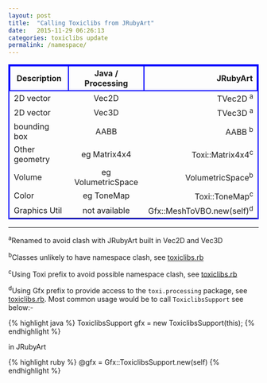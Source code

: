 ```yaml
---
layout: post
title:  "Calling Toxiclibs from JRubyArt"
date:   2015-11-29 06:26:13
categories: toxiclibs update
permalink: /namespace/ 
---
```


<style>
table{
    border-collapse: collapse;
    border-spacing: 0;
    border:2px solid #0000FF;
}

th{
    border:2px solid #0000FF;
}
</style>

|Description   |  Java / Processing        |  JRubyArt                      |
|----------    |:-------------:            |------:                         |
|2D vector     |Vec2D                      |TVec2D <sup>a</sup>             |
|2D vector     |Vec3D                      |TVec3D <sup>a</sup>             |
|bounding box  |AABB                       |AABB <sup>b</sup>               |
|Other geometry|eg Matrix4x4               |Toxi::Matrix4x4<sup>c</sup>     |
|Volume        |eg VolumetricSpace         |VolumetricSpace<sup>b</sup>     |
|Color         |eg ToneMap                 |Toxi::ToneMap<sup>c</sup>       |
|Graphics Util |not available              |Gfx::MeshToVBO.new(self)<sup>d</sup> |

-----

<sup>a</sup>Renamed to avoid clash with JRubyArt built in Vec2D and Vec3D

<sup>b</sup>Classes unlikely to have namespace clash, see [toxiclibs.rb][library]

<sup>c</sup>Using Toxi prefix to avoid possible namespace clash, see [toxiclibs.rb][library]

<sup>d</sup>Using Gfx prefix to provide access to the `toxi.processing` package, see [toxiclibs.rb][library]. Most common usage would be to call `ToxiclibsSupport` see below:-

{% highlight java %}
ToxiclibsSupport gfx = new ToxiclibsSupport(this);
{% endhighlight %}

in JRubyArt

{% highlight ruby %}
@gfx = Gfx::ToxiclibsSupport.new(self)
{% endhighlight %}


[library]:https://github.com/ruby-processing/toxicgem/blob/master/lib/toxiclibs.rb